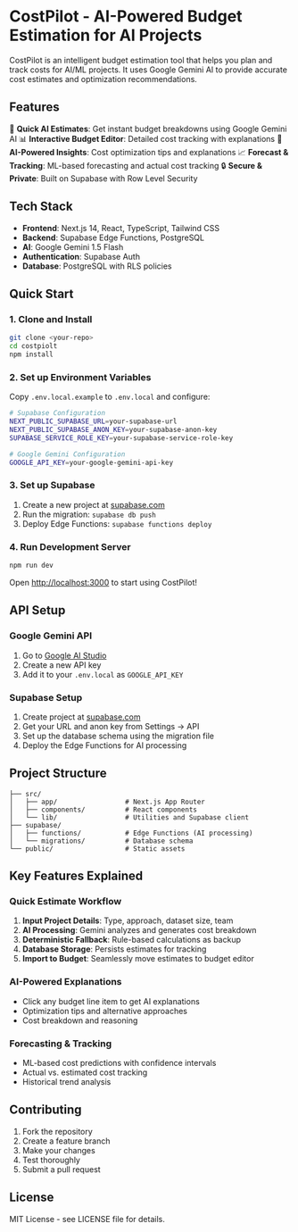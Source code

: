# CostPilot - AI-Powered Budget Estimation for AI Projects

CostPilot is an intelligent budget estimation tool that helps you plan and track costs for AI/ML projects. It uses Google Gemini AI to provide accurate cost estimates and optimization recommendations.

## Features

🚀 **Quick AI Estimates**: Get instant budget breakdowns using Google Gemini AI
📊 **Interactive Budget Editor**: Detailed cost tracking with explanations
🤖 **AI-Powered Insights**: Cost optimization tips and explanations
📈 **Forecast & Tracking**: ML-based forecasting and actual cost tracking
🔒 **Secure & Private**: Built on Supabase with Row Level Security

## Tech Stack

- **Frontend**: Next.js 14, React, TypeScript, Tailwind CSS
- **Backend**: Supabase Edge Functions, PostgreSQL
- **AI**: Google Gemini 1.5 Flash
- **Authentication**: Supabase Auth
- **Database**: PostgreSQL with RLS policies

## Quick Start

### 1. Clone and Install
```bash
git clone <your-repo>
cd costpiolt
npm install
```

### 2. Set up Environment Variables
Copy `.env.local.example` to `.env.local` and configure:

```bash
# Supabase Configuration
NEXT_PUBLIC_SUPABASE_URL=your-supabase-url
NEXT_PUBLIC_SUPABASE_ANON_KEY=your-supabase-anon-key
SUPABASE_SERVICE_ROLE_KEY=your-supabase-service-role-key

# Google Gemini Configuration
GOOGLE_API_KEY=your-google-gemini-api-key
```

### 3. Set up Supabase
1. Create a new project at [supabase.com](https://supabase.com)
2. Run the migration: `supabase db push`
3. Deploy Edge Functions: `supabase functions deploy`

### 4. Run Development Server
```bash
npm run dev
```

Open [http://localhost:3000](http://localhost:3000) to start using CostPilot!

## API Setup

### Google Gemini API
1. Go to [Google AI Studio](https://aistudio.google.com/)
2. Create a new API key
3. Add it to your `.env.local` as `GOOGLE_API_KEY`

### Supabase Setup
1. Create project at [supabase.com](https://supabase.com)
2. Get your URL and anon key from Settings → API
3. Set up the database schema using the migration file
4. Deploy the Edge Functions for AI processing

## Project Structure

```
├── src/
│   ├── app/                 # Next.js App Router
│   ├── components/          # React components
│   └── lib/                 # Utilities and Supabase client
├── supabase/
│   ├── functions/           # Edge Functions (AI processing)
│   └── migrations/          # Database schema
└── public/                  # Static assets
```

## Key Features Explained

### Quick Estimate Workflow
1. **Input Project Details**: Type, approach, dataset size, team
2. **AI Processing**: Gemini analyzes and generates cost breakdown
3. **Deterministic Fallback**: Rule-based calculations as backup
4. **Database Storage**: Persists estimates for tracking
5. **Import to Budget**: Seamlessly move estimates to budget editor

### AI-Powered Explanations
- Click any budget line item to get AI explanations
- Optimization tips and alternative approaches
- Cost breakdown and reasoning

### Forecasting & Tracking
- ML-based cost predictions with confidence intervals
- Actual vs. estimated cost tracking
- Historical trend analysis

## Contributing

1. Fork the repository
2. Create a feature branch
3. Make your changes
4. Test thoroughly
5. Submit a pull request

## License

MIT License - see LICENSE file for details.
